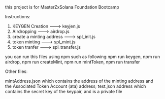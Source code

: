 this project is for MasterZxSolana Foundation Bootcamp

Instructions:

1. KEYGEN Creation ---> keyjen.js
2. Airdropping ---> airdrop.js
3. create a minting address ---> spl_init.js
4. token minting ---> spl_mint.js
5. token tranfer ---> spl_transfer.js

you can run this files using npm such as following
npm run keygen,
npm run airdrop,
npm run createMint,
npm run mintToken,
npm run transfer

Other files:

mintAddress.json which contains the address of the minting address and the Associated Token Account (ata) address;
test.json address which contains the secret key of the keypair, and is a private file

